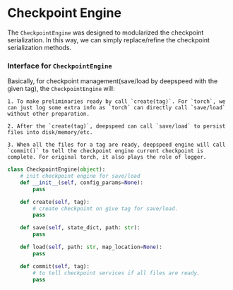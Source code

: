# Checkpoint Engine


The `CheckpointEngine` was designed to modularized the checkpoint serialization. In this way, we can simply replace/refine the checkpoint serialization methods.

### Interface for `CheckpointEngine`

Basically, for checkpoint management(save/load by deepspeed with the given tag), the `CheckpointEngine` will:

	1. To make preliminaries ready by call `create(tag)`. For `torch`, we can just log some extra info as `torch` can directly call `save/load` without other preparation.

	2. After the `create(tag)`, deepspeed can call `save/load` to persist files into disk/memory/etc.

	3. When all the files for a tag are ready, deepspeed engine will call `commit()` to tell the checkpoint engine current checkpoint is complete. For original torch, it also plays the role of logger.


```python
class CheckpointEngine(object):
    # init checkpoint engine for save/load
    def __init__(self, config_params=None):
        pass

    def create(self, tag):
        # create checkpoint on give tag for save/load.
        pass

    def save(self, state_dict, path: str):
        pass

    def load(self, path: str, map_location=None):
        pass

    def commit(self, tag):
        # to tell checkpoint services if all files are ready.
        pass

```
